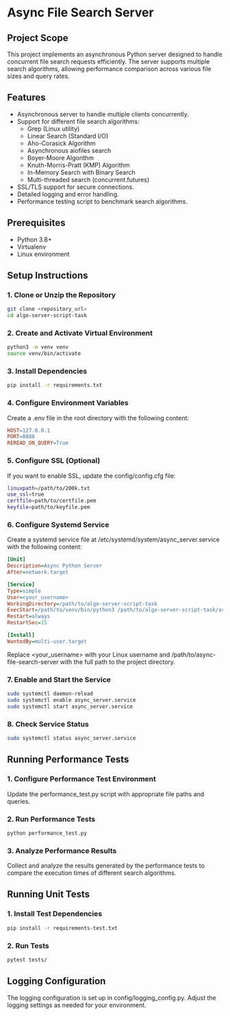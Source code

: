 # Async File Search Server

## Project Scope

This project implements an asynchronous Python server designed to handle concurrent file search requests efficiently. The server supports multiple search algorithms, allowing performance comparison across various file sizes and query rates.

## Features

- Asynchronous server to handle multiple clients concurrently.
- Support for different file search algorithms:
  - Grep (Linux utility)
  - Linear Search (Standard I/O)
  - Aho-Corasick Algorithm
  - Asynchronous aiofiles search
  - Boyer-Moore Algorithm
  - Knuth-Morris-Pratt (KMP) Algorithm
  - In-Memory Search with Binary Search
  - Multi-threaded search (concurrent.futures)
- SSL/TLS support for secure connections.
- Detailed logging and error handling.
- Performance testing script to benchmark search algorithms.

## Prerequisites

- Python 3.8+
- Virtualenv
- Linux environment

## Setup Instructions

### 1. Clone or Unzip the Repository

```bash
git clone <repository_url>
cd algo-server-script-task
```

### 2. Create and Activate Virtual Environment
```bash
python3 -m venv venv
source venv/bin/activate
```

### 3. Install Dependencies
```bash
pip install -r requirements.txt
```

### 4. Configure Environment Variables
Create a .env file in the root directory with the following content:

```makefile
HOST=127.0.0.1
PORT=8888
REREAD_ON_QUERY=True
```

### 5. Configure SSL (Optional)
If you want to enable SSL, update the config/config.cfg file:

```bash
linuxpath=/path/to/200k.txt
use_ssl=true
certfile=path/to/certfile.pem
keyfile=path/to/keyfile.pem
```

### 6. Configure Systemd Service
Create a systemd service file at /etc/systemd/system/async_server.service with the following content:

```ini
[Unit]
Description=Async Python Server
After=network.target

[Service]
Type=simple
User=<your_username>
WorkingDirectory=/path/to/algo-server-script-task
ExecStart=/path/to/venv/bin/python3 /path/to/algo-server-script-task/async_server.py
Restart=always
RestartSec=15

[Install]
WantedBy=multi-user.target
```

Replace <your_username> with your Linux username and /path/to/async-file-search-server with the full path to the project directory.

### 7. Enable and Start the Service
```bash
sudo systemctl daemon-reload
sudo systemctl enable async_server.service
sudo systemctl start async_server.service
```

### 8. Check Service Status
```bash
sudo systemctl status async_server.service
```

## Running Performance Tests

### 1. Configure Performance Test Environment
Update the performance_test.py script with appropriate file paths and queries.

### 2. Run Performance Tests
```bash
python performance_test.py
```

### 3. Analyze Performance Results
Collect and analyze the results generated by the performance tests to compare the execution times of different search algorithms.

## Running Unit Tests

### 1. Install Test Dependencies
```bash
pip install -r requirements-test.txt
```

### 2. Run Tests
```bash
pytest tests/
```

## Logging Configuration
The logging configuration is set up in config/logging_config.py. Adjust the logging settings as needed for your environment.

